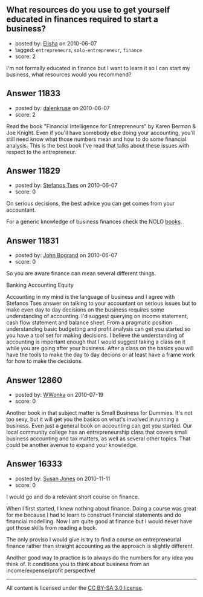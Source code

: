 ## What resources do you use to get yourself educated in finances required to start a business?

- posted by: [Elisha](https://stackexchange.com/users/-1/3570-elisha) on 2010-06-07
- tagged: `entrepreneurs`, `solo-entrepreneur`, `finance`
- score: 2

I'm not formally educated in finance but I want to learn it so I can start my business, what resources would you recommend? 


## Answer 11833

- posted by: [dalenkruse](https://stackexchange.com/users/-1/282-dalenkruse) on 2010-06-07
- score: 2

Read the book "Financial Intelligence for Entrepreneurs" by Karen Berman & Joe Knight. Even if you'll have somebody else doing your accounting, you'll still need know what those numbers mean and how to do some financial analysis. This is the best book I've read that talks about these issues with respect to the entrepreneur.


## Answer 11829

- posted by: [Stefanos Tses](https://stackexchange.com/users/-1/3178-stefanos-tses) on 2010-06-07
- score: 0

On serious decisions, the best advice you can get comes from your accountant.

For a generic knowledge of business finances check the NOLO <a href="http://www.amazon.com/gp/search/ref=sr_nr_n_0?rh=i%3Astripbooks%2Cn%3A!1000%2Ck%3ANolo%2Cn%3A3%2Cn%3A2741&bbn=3&keywords=Nolo&ie=UTF8&qid=1275918572&rnid=1000">books</a>.


## Answer 11831

- posted by: [John Bogrand](https://stackexchange.com/users/-1/3577-john-bogrand) on 2010-06-07
- score: 0

So you are aware finance can mean several different things. 

Banking 
Accounting
Equity

Accounting in my mind is the language of business and I agree with Stefanos Tses answer on talking to your accountant on serious issues but to make even day to day decisions on the business requires some understanding of accounting.  I'd suggest querying on income statement, cash flow statement and balance sheet.  From a pragmatic position understanding basic budgetting and profit analysis can get you started so you have a tool set for making decisions.  I believe the understanding of accounting is important enough that I would suggest taking a class on it while you are going after your business.  After a class on the basics you will have the tools to make the day to day decions or at least have a frame work for how to make the decisions.  


## Answer 12860

- posted by: [WWonka](https://stackexchange.com/users/-1/3857-wwonka) on 2010-07-19
- score: 0

Another book in that subject matter is Small Business for Dummies.  It's not too sexy, but it will get you the basics on what's involved in running a business.  Even just a general book on accounting can get you started.  Our local community college has an entrepreneurship class that covers small business accounting and tax matters, as well as several other topics.  That could be another avenue to expand your knowledge.


## Answer 16333

- posted by: [Susan Jones](https://stackexchange.com/users/-1/2737-susan-jones) on 2010-11-11
- score: 0

I would go and do a relevant short course on finance. 

When I first started, I knew nothing about finance. Doing a course was great for me because I had to learn to construct financial statements and do financial modelling. Now I am quite good at finance but I would never have got those skills from reading a book.

The only proviso I would give is try to find a course on entrepreneurial finance rather than straight accounting as the approach is slightly different.

Another good way to practice is to always do the numbers for any idea you think of. It conditions you to think about business from an income/expense/profit perspective!



---

All content is licensed under the [CC BY-SA 3.0 license](https://creativecommons.org/licenses/by-sa/3.0/).
